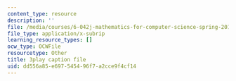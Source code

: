 ```yaml
---
content_type: resource
description: ''
file: /media/courses/6-042j-mathematics-for-computer-science-spring-2015/dd556a85e697545496f7a2cce9f4cf14_0exBzsexUoI.vtt
file_type: application/x-subrip
learning_resource_types: []
ocw_type: OCWFile
resourcetype: Other
title: 3play caption file
uid: dd556a85-e697-5454-96f7-a2cce9f4cf14
---
```

